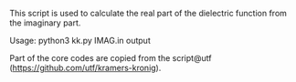 This script is used to calculate the real part of the dielectric function from the imaginary part.

Usage: python3 kk.py IMAG.in output

Part of the core codes are copied from the script@utf (https://github.com/utf/kramers-kronig).
